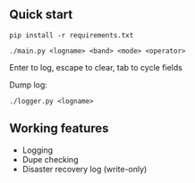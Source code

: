 ## Quick start
`pip install -r requirements.txt`

`./main.py <logname> <band> <mode> <operator>`

Enter to log, escape to clear, tab to cycle fields

Dump log:

`./logger.py <logname>`

## Working features
- Logging
- Dupe checking
- Disaster recovery log (write-only)
